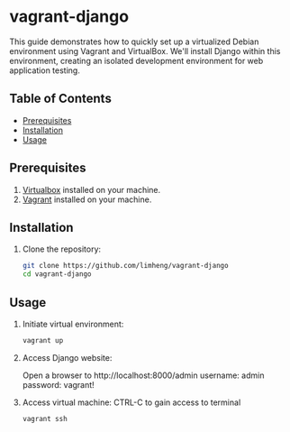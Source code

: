 # vagrant-django

This guide demonstrates how to quickly set up a virtualized Debian environment using Vagrant and VirtualBox. We'll install Django within this environment, creating an isolated development environment for web application testing.

## Table of Contents

- [Prerequisites](#prerequisites)
- [Installation](#installation)
- [Usage](#usage)

## Prerequisites

1. [Virtualbox](https://virtualbox.org/) installed on your machine.
2. [Vagrant](https://vagrantup.com/) installed on your machine.

## Installation

1. Clone the repository:

   ```bash
   git clone https://github.com/limheng/vagrant-django
   cd vagrant-django
   ```

## Usage

1. Initiate virtual environment:

   ```bash
   vagrant up
   ```

2. Access Django website:

   Open a browser to http://localhost:8000/admin
   username: admin
   password: vagrant!

3. Access virtual machine:
   CTRL-C to gain access to terminal
   ```bash
   vagrant ssh
   ```
